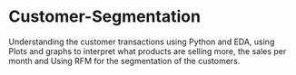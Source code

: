 # Customer-Segmentation
Understanding the customer transactions using Python and EDA, using Plots and graphs to interpret what products are selling more, the sales per month and Using RFM for the segmentation of the customers.
